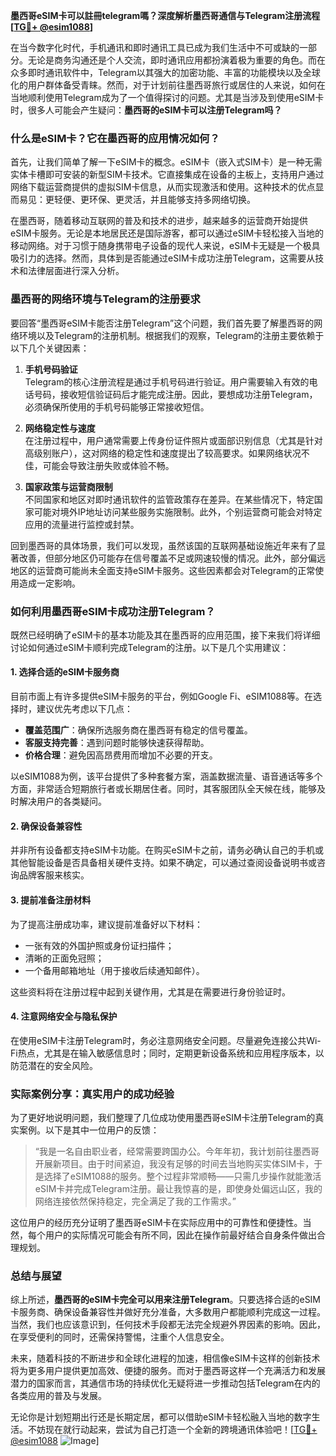 **墨西哥eSIM卡可以註冊telegram嗎？深度解析墨西哥通信与Telegram注册流程[[TG💪+ @esim1088](https://t.me/s/esim1088)]**

在当今数字化时代，手机通讯和即时通讯工具已成为我们生活中不可或缺的一部分。无论是商务沟通还是个人交流，即时通讯应用都扮演着极为重要的角色。而在众多即时通讯软件中，Telegram以其强大的加密功能、丰富的功能模块以及全球化的用户群体备受青睐。然而，对于计划前往墨西哥旅行或居住的人来说，如何在当地顺利使用Telegram成为了一个值得探讨的问题。尤其是当涉及到使用eSIM卡时，很多人可能会产生疑问：**墨西哥的eSIM卡可以注册Telegram吗？**

### **什么是eSIM卡？它在墨西哥的应用情况如何？**

首先，让我们简单了解一下eSIM卡的概念。eSIM卡（嵌入式SIM卡）是一种无需实体卡槽即可安装的新型SIM卡技术。它直接集成在设备的主板上，支持用户通过网络下载运营商提供的虚拟SIM卡信息，从而实现激活和使用。这种技术的优点显而易见：更轻便、更环保、更灵活，并且能够支持多网络切换。

在墨西哥，随着移动互联网的普及和技术的进步，越来越多的运营商开始提供eSIM卡服务。无论是本地居民还是国际游客，都可以通过eSIM卡轻松接入当地的移动网络。对于习惯于随身携带电子设备的现代人来说，eSIM卡无疑是一个极具吸引力的选择。然而，具体到是否能通过eSIM卡成功注册Telegram，这需要从技术和法律层面进行深入分析。

### **墨西哥的网络环境与Telegram的注册要求**

要回答“墨西哥eSIM卡能否注册Telegram”这个问题，我们首先要了解墨西哥的网络环境以及Telegram的注册机制。根据我们的观察，Telegram的注册主要依赖于以下几个关键因素：

1. **手机号码验证**  
   Telegram的核心注册流程是通过手机号码进行验证。用户需要输入有效的电话号码，接收短信验证码后才能完成注册。因此，要想成功注册Telegram，必须确保所使用的手机号码能够正常接收短信。

2. **网络稳定性与速度**  
   在注册过程中，用户通常需要上传身份证件照片或面部识别信息（尤其是针对高级别账户），这对网络的稳定性和速度提出了较高要求。如果网络状况不佳，可能会导致注册失败或体验不畅。

3. **国家政策与运营商限制**  
   不同国家和地区对即时通讯软件的监管政策存在差异。在某些情况下，特定国家可能对境外IP地址访问某些服务实施限制。此外，个别运营商可能会对特定应用的流量进行监控或封禁。

回到墨西哥的具体场景，我们可以发现，虽然该国的互联网基础设施近年来有了显著改善，但部分地区仍可能存在信号覆盖不足或网速较慢的情况。此外，部分偏远地区的运营商可能尚未全面支持eSIM卡服务。这些因素都会对Telegram的正常使用造成一定影响。

### **如何利用墨西哥eSIM卡成功注册Telegram？**

既然已经明确了eSIM卡的基本功能及其在墨西哥的应用范围，接下来我们将详细讨论如何通过eSIM卡顺利完成Telegram的注册。以下是几个实用建议：

#### **1. 选择合适的eSIM卡服务商**
目前市面上有许多提供eSIM卡服务的平台，例如Google Fi、eSIM1088等。在选择时，建议优先考虑以下几点：
- **覆盖范围广**：确保所选服务商在墨西哥有稳定的信号覆盖。
- **客服支持完善**：遇到问题时能够快速获得帮助。
- **价格合理**：避免因高昂费用而增加不必要的开支。

以eSIM1088为例，该平台提供了多种套餐方案，涵盖数据流量、语音通话等多个方面，非常适合短期旅行者或长期居住者。同时，其客服团队全天候在线，能够及时解决用户的各类疑问。

#### **2. 确保设备兼容性**
并非所有设备都支持eSIM卡功能。在购买eSIM卡之前，请务必确认自己的手机或其他智能设备是否具备相关硬件支持。如果不确定，可以通过查阅设备说明书或咨询品牌客服来核实。

#### **3. 提前准备注册材料**
为了提高注册成功率，建议提前准备好以下材料：
- 一张有效的外国护照或身份证扫描件；
- 清晰的正面免冠照；
- 一个备用邮箱地址（用于接收后续通知邮件）。

这些资料将在注册过程中起到关键作用，尤其是在需要进行身份验证时。

#### **4. 注意网络安全与隐私保护**
在使用eSIM卡注册Telegram时，务必注意网络安全问题。尽量避免连接公共Wi-Fi热点，尤其是在输入敏感信息时；同时，定期更新设备系统和应用程序版本，以防范潜在的安全风险。

### **实际案例分享：真实用户的成功经验**

为了更好地说明问题，我们整理了几位成功使用墨西哥eSIM卡注册Telegram的真实案例。以下是其中一位用户的反馈：

> “我是一名自由职业者，经常需要跨国办公。今年年初，我计划前往墨西哥开展新项目。由于时间紧迫，我没有足够的时间去当地购买实体SIM卡，于是选择了eSIM1088的服务。整个过程非常顺畅——只需几步操作就能激活eSIM卡并完成Telegram注册。最让我惊喜的是，即使身处偏远山区，我的网络连接依然保持稳定，完全满足了我的工作需求。”

这位用户的经历充分证明了墨西哥eSIM卡在实际应用中的可靠性和便捷性。当然，每个用户的实际情况可能会有所不同，因此在操作前最好结合自身条件做出合理规划。

### **总结与展望**

综上所述，**墨西哥的eSIM卡完全可以用来注册Telegram**。只要选择合适的eSIM卡服务商、确保设备兼容性并做好充分准备，大多数用户都能顺利完成这一过程。当然，我们也应该意识到，任何技术手段都无法完全规避外界因素的影响。因此，在享受便利的同时，还需保持警惕，注重个人信息安全。

未来，随着科技的不断进步和全球化进程的加速，相信像eSIM卡这样的创新技术将为更多用户提供更加高效、便捷的服务。而对于墨西哥这样一个充满活力和发展潜力的国家而言，其通信市场的持续优化无疑将进一步推动包括Telegram在内的各类应用的普及与发展。

无论你是计划短期出行还是长期定居，都可以借助eSIM卡轻松融入当地的数字生活。不妨现在就行动起来，尝试为自己打造一个全新的跨境通讯体验吧！[[TG💪+ @esim1088](https://t.me/s/esim1088) ![Image](https://i.postimg.cc/4NQfJmqS/Snipaste-2025-05-13-00-14-12.png)]